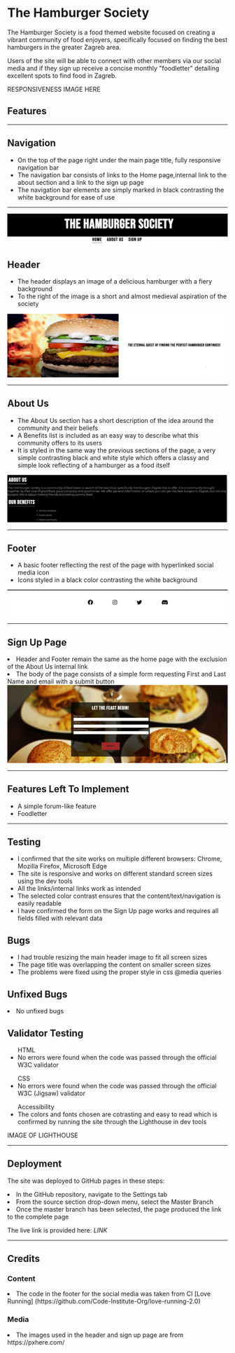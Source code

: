 # The Hamburger Society


The Hamburger Society is a food themed website focused on creating a vibrant community of food enjoyers, specifically focused on finding the best hamburgers in the greater Zagreb area.

Users of the site will be able to connect with other members via our social media and if they sign up receive a concise monthly "foodletter" detailing excellent spots to find food in Zagreb.

RESPONSIVENESS IMAGE HERE

## Features
<hr>
 <h2>Navigation</h2>
<ul><li>On the top of the page right under the main page title, fully responsive navigation bar
<li>The navigation bar consists of links to the Home page,internal link to the about section and a link to the sign up page
<li>The navigation bar elements are simply marked in black contrasting the white background for ease of use
</ul>
<hr>
<img src="assets/images/nav.png">

## Header
<ul>
<li>The header displays an image of a delicious hamburger with a fiery background
<li>To the right of the image is a short and almost medieval aspiration of the society
</ul>
<img src="assets/images/header.png">

<hr>

## About Us
<ul>
<li>The About Us section has a short description of the idea around the community and their beliefs
<li>A Benefits list is included as an easy way to describe what this community offers to its users
<li>It is styled in the same way the previous sections of the page, a very simple contrasting black and white style which offers a classy and simple look reflecting of a hamburger as a food itself
</ul>
<img src="assets/images/about-us.jpg">

<hr>

## Footer

<ul><li>A basic footer reflecting the rest of the page with hyperlinked social media icon
<li>Icons styled in a black color contrasting the white background
</ul>
<img src="assets/images/footer.jpg">

<hr>

## Sign Up Page

<li>Header and Footer remain the same as the home page with the exclusion of the About Us internal link
<li>The body of the page consists of a simple form requesting First and Last Name and email with a submit button</li>

<img src="assets/images/sign-up.jpg">
<hr>


## Features Left To Implement
<ul><li>A simple forum-like feature
<li>Foodletter
</ul>

<hr>

## Testing

<ul><li>I confirmed that the site works on multiple different browsers: Chrome, Mozilla Firefox, Microsoft Edge
<li>The site is responsive and works on different standard screen sizes using the dev tools
<li>All the links/internal links work as intended
<li>The selected color contrast ensures that the content/text/navigation is easily readable
<li>I have confirmed the form on the Sign Up page works and requires all fields filled with relevant data
</ul>

## Bugs

<ul><li>I had trouble resizing the main header image to fit all screen sizes
<li>The page title was overlapping the content on smaller screen sizes
<li>The problems were fixed using the proper style in css @media queries 
</ul>

## Unfixed Bugs

<li>No unfixed bugs

## Validator Testing

<ul>HTML
<li>No errors were found when the code was passed through the official W3C validator
</ul>
<ul>CSS
<li>No errors were found when the code was passed through the official W3C (Jigsaw) validator
</ul>
<ul>Accessibility
<li>The colors and fonts chosen are cotrasting and easy to read which is confirmed by running the site through the Lighthouse in dev tools
</ul>

IMAGE OF LIGHTHOUSE

<hr>

## Deployment

The site was deployed to GitHub pages in these steps:
<li>In the GitHub repository, navigate to the Settings tab
<li>From the source section drop-down menu, select the Master Branch
<li>Once the master branch has been selected, the page produced the link to the complete page</li>

The live link is provided here: *LINK*

<hr>

## Credits

### Content
 
 <li> The code in the footer for the social media was taken from CI [Love Running] (https://github.com/Code-Institute-Org/love-running-2.0)

### Media

<li>The images used in the header and sign up page are from https://pxhere.com/




